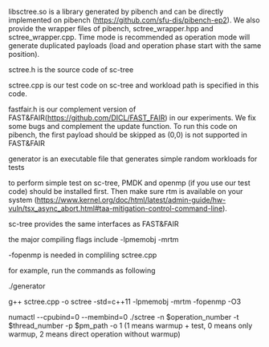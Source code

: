libsctree.so is a library generated by pibench and can be directly implemented on pibench (https://github.com/sfu-dis/pibench-ep2). We also provide the wrapper files of pibench, sctree_wrapper.hpp and sctree_wrapper.cpp. Time mode is recommended as operation mode will generate duplicated payloads (load and operation phase start with the same position).

sctree.h is the source code of sc-tree

sctree.cpp is our test code on sc-tree and workload path is specified in this code.

fastfair.h is our complement version of FAST&FAIR(https://github.com/DICL/FAST_FAIR) in our experiments. We fix some bugs and complement the update function. To run this code on pibench, the first payload should be skipped as (0,0) is not supported in FAST&FAIR

generator is an executable file that generates simple random workloads for tests

to perform simple test on sc-tree, PMDK and openmp (if you use our test code) should be installed first. Then make sure rtm is available on your system (https://www.kernel.org/doc/html/latest/admin-guide/hw-vuln/tsx_async_abort.html#taa-mitigation-control-command-line). 

sc-tree provides the same interfaces as FAST&FAIR

the major compiling flags include -lpmemobj -mrtm 

-fopenmp is needed in compliling sctree.cpp

for example, run the commands as following

./generator

g++  sctree.cpp -o sctree -std=c++11 -lpmemobj -mrtm -fopenmp -O3

numactl --cpubind=0 --membind=0 ./sctree -n $operation_number -t $thread_number -p $pm_path -o 1 (1 means warmup + test, 0 means only warmup, 2 means direct operation without warmup)
